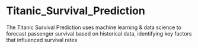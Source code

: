 # Titanic_Survival_Prediction
The Titanic Survival Prediction uses machine learning &amp; data science to forecast passenger survival based on historical data, identifying key factors that influenced survival rates
